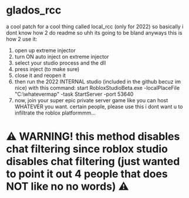 # glados_rcc
a cool patch for a cool thing called local_rcc (only for 2022)
so basically i dont know how 2 do readme so uhh its going to be bland
anyways this is how 2 use it:
1. open up extreme injector
2. turn ON auto inject on extreme injector
3. select your studio process and the dll
4. press inject (to make sure)
5. close it and reopen it
6. then run the 2022 INTERNAL studio (included in the github becuz im nice) with this command:
start RobloxStudioBeta.exe -localPlaceFile "C:\whatevermap"  -task StartServer -port 53640
7. now, join your super epic private server game like you can host WHATEVER you want. certain people, please use this i dont want u to infiltrate the roblox platformmm...
# ⚠ WARNING! this method disables chat filtering since roblox studio disables chat filtering (just wanted to point it out 4 people that does NOT like no no words) ⚠
